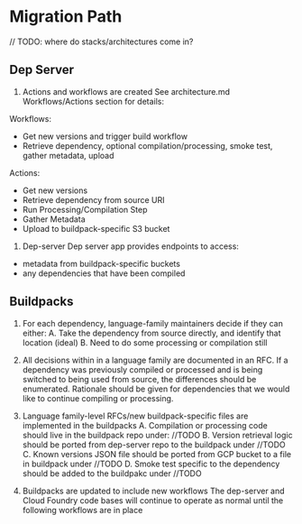# Migration Path

// TODO: where do stacks/architectures come in?

## Dep Server
1. Actions and workflows are created
See architecture.md Workflows/Actions section for details:

Workflows:
* Get new versions and trigger build workflow
* Retrieve dependency, optional compilation/processing, smoke test, gather metadata, upload

Actions:
* Get new versions
* Retrieve dependency from source URI
* Run Processing/Compilation Step
* Gather Metadata
* Upload to buildpack-specific S3 bucket

1. Dep-server
Dep server app provides endpoints to access:
* metadata from buildpack-specific buckets
* any dependencies that have been compiled

## Buildpacks
1. For each dependency, language-family maintainers decide if they can either:
A. Take the dependency from source directly, and identify that location (ideal)
B. Need to do some processing or compilation still

1. All decisions within in a language family are documented in an RFC. If a
   dependency was previously compiled or processed and is being switched to
   being used from source, the differences should be enumerated. Rationale
   should be given for dependencies that we would like to continue compiling or
   processing.

1. Language family-level RFCs/new buildpack-specific files are implemented in the buildpacks
A. Compilation or processing code should live in the buildpack repo under: <some TBD location> //TODO
B. Version retrieval logic should be ported from dep-server repo to the buildpack under <some TBD location> //TODO
C. Known versions JSON file should be ported from GCP bucket to a file in buildpack under <some TBD location> //TODO
D. Smoke test specific to the dependency should be added to the buildpakc under <some TBD location> //TODO


1. Buildpacks are updated to include new workflows
The dep-server and Cloud Foundry code bases will continue to operate as normal
until the following workflows are in place
